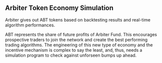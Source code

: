 ## A r b i t e r   T o k e n   E c o n o m y   S i m u l a t i o n  

Arbiter gives out ABT tokens based on backtesting results and real-time algorithm performances.  

ABT represents the share of future profits of Arbiter Fund. This encourages prospective traders to join the network and create the best performing trading algorithms. The engineering of this new type of economy and the incentive mechanism is complex to say the least, and, thus, needs a simulation program to check against unforseen bumps up ahead.
